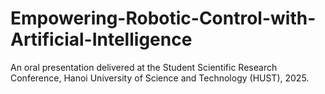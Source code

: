 # Empowering-Robotic-Control-with-Artificial-Intelligence
An oral presentation delivered at the Student Scientific Research Conference, Hanoi University of Science and Technology (HUST), 2025.
